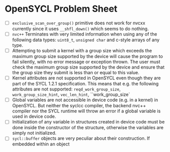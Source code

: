 # OpenSYCL Problem Sheet
- [ ] ``exclusive_scan_over_group()`` primitive does not work for nvcxx currently since it uses ``__shfl_down()`` which seems to do nothing.
- [ ] ``nvc++`` Terminates with very limited information when using any of the following data types: ``uint8_t``,  ``unsigned char`` and c-style arrays of any type.
- [ ] Attempting to submit a kernel with a group size which exceeds the maximum group size supported by the device will cause the program to fail silently, with no error message or exception thrown. The user must check the maximum group size supported by the device and ensure that the group size they submit is less than or equal to this value.
- [ ] Kernel attributes are not supported in OpenSYCL even though they are part of the SYCL 1.2.1 specification. This means that e.g. the following attributes are not supported: ``reqd_work_group_size``, ``work_group_size_hint``, ``vec_len_hint``, ``work_group_size`
- [ ] Global variables are not accessible in device code (e.g. in a kernel) in OpenSYCL. But neither the syclcc compiler, the backend nvc++ compiler nor the SYCL runtime will throw an error if a global variable is used in device code.
- [ ] Initialization of any variable in structures created in device code must be done inside the constructor of the structure, otherwise the variables are simply not initialized.
- [ ] ``sycl::buffer`` objects are very peculiar about their construction. If embedded within an object 